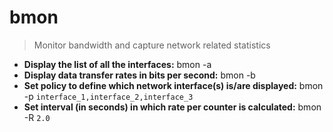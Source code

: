 # bmon
> Monitor bandwidth and capture network related statistics
- **Display the list of all the interfaces:**
bmon -a
- **Display data transfer rates in bits per second:**
bmon -b
- **Set policy to define which network interface(s) is/are displayed:**
bmon -p `interface_1,interface_2,interface_3`
- **Set interval (in seconds) in which rate per counter is calculated:**
bmon -R `2.0`
